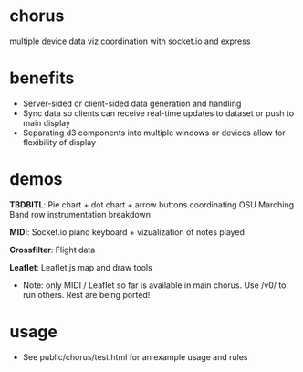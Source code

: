 # chorus
multiple device data viz coordination with socket.io and express

# benefits
- Server-sided or client-sided data generation and handling
- Sync data so clients can receive real-time updates to dataset or push to main display
- Separating d3 components into multiple windows or devices allow for flexibility of display

# demos
**TBDBITL**: Pie chart + dot chart + arrow buttons coordinating OSU Marching Band row instrumentation breakdown

**MIDI**: Socket.io piano keyboard + vizualization of notes played

**Crossfilter**: Flight data

**Leaflet**: Leaflet.js map and draw tools

- Note: only MIDI / Leaflet so far is available in main chorus. Use /v0/ to run others. Rest are being ported!

# usage
- See public/chorus/test.html for an example usage and rules

